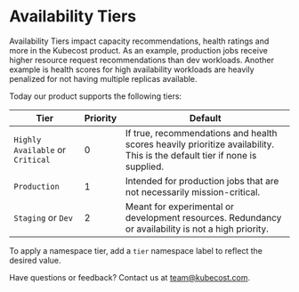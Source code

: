 Availability Tiers
==================

Availability Tiers impact capacity recommendations, health ratings and more in the Kubecost product. As an example, production jobs receive higher resource request recommendations than dev workloads. Another example is health scores for high availability workloads are heavily penalized for not having multiple replicas available.

Today our product supports the following tiers:


Tier | Priority | Default
--------- | ----------- | -------
`Highly Available` or `Critical` | 0 | If true, recommendations and health scores heavily prioritize availability. This is the default tier if none is supplied.
`Production` | 1 | Intended for production jobs that are not necessarily mission-critical.
`Staging` or `Dev` | 2 | Meant for experimental or development resources. Redundancy or availability is not a high priority.

To apply a namespace tier, add a `tier` namespace label to reflect the desired value.

Have questions or feedback? Contact us at <team@kubecost.com>.
